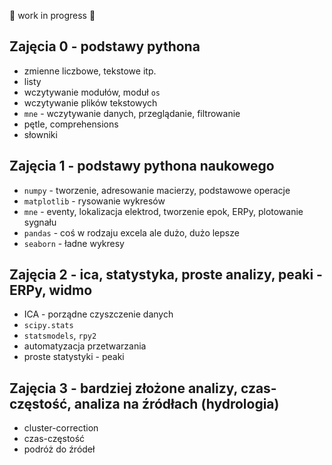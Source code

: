 :construction: work in progress :construction:

## Zajęcia 0 - podstawy pythona
* zmienne liczbowe, tekstowe itp.
* listy
* wczytywanie modułów, moduł `os`
* wczytywanie plików tekstowych
* `mne` - wczytywanie danych, przeglądanie, filtrowanie
* pętle, comprehensions
* słowniki

## Zajęcia 1 - podstawy pythona naukowego
* `numpy` - tworzenie, adresowanie macierzy, podstawowe operacje
* `matplotlib` - rysowanie wykresów
* `mne` - eventy, lokalizacja elektrod, tworzenie epok, ERPy, plotowanie sygnału
* `pandas` - coś w rodzaju excela ale dużo, dużo lepsze
* `seaborn` - ładne wykresy

## Zajęcia 2 - ica, statystyka, proste analizy, peaki - ERPy, widmo
* ICA - porządne czyszczenie danych
* `scipy.stats`
* `statsmodels`, `rpy2`
* automatyzacja przetwarzania
* proste statystyki - peaki

## Zajęcia 3 - bardziej złożone analizy, czas-częstość, analiza na źródłach (hydrologia)
* cluster-correction
* czas-częstość
* podróż do źródeł
